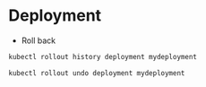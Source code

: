 # Deployment

- Roll back

```bash
kubectl rollout history deployment mydeployment

kubectl rollout undo deployment mydeployment
```
